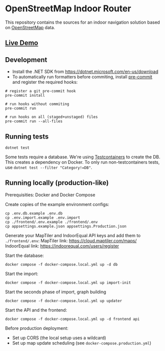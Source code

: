 # OpenStreetMap Indoor Router

This repository contains the sources for an indoor navigation solution based on [OpenStreetMap](https://www.openstreetmap.org/about) data.

## [Live Demo](https://nav.mrichter.dev/)

## Development
- Install the .NET SDK from https://dotnet.microsoft.com/en-us/download
- To automatically run formatters before commiting, install [pre-commit](https://pre-commit.com/) and register the required hooks:
```shell
# register a git pre-commit hook
pre-commit install

# run hooks without commiting
pre-commit run

# run hooks on all (staged+unstaged) files
pre-commit run --all-files
```

## Running tests
```shell
dotnet test
```

Some tests require a database. We're using [Testcontainers](https://www.testcontainers.org/) to create the DB. This creates a dependency on Docker.
To only run non-testcontainers tests, use `dotnet test --filter "Category!=DB"`.


## Running locally (production-like)
Prerequisities: Docker and Docker Compose

Create copies of the example environment configs:
```
cp .env.db.example .env.db
cp .env.import.example .env.import
cp ./frontend/.env.example ./frontend/.env
cp appsettings.example.json appsettings.Production.json
```

Generate your MapTiler and IndoorEqual API keys and add them to `./frontend/.env`:
MapTiler link: https://cloud.maptiler.com/maps/
IndoorEqual link: https://indoorequal.com/users/register

Start the database:
```
docker compose -f docker-compose.local.yml up -d db
```

Start the import:
```
docker compose -f docker-compose.local.yml up import-init
```

Start the seconds phase of import, graph building
```
docker compose -f docker-compose.local.yml up updater
```

Start the API and the frontend:
```
docker compose -f docker-compose.local.yml up -d frontend api
```

Before production deployment:
- Set up CORS (the local setup uses a wildcard)
- Set up map update scheduling (see `docker-compose.production.yml`)

